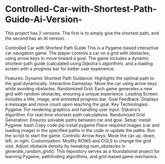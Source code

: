 # Controlled-Car-with-Shortest-Path-Guide-Ai-Version-
This project has 2 versions. The first is to simply give the shortest path, and the second has an AI version. 

Controlled Car with Shortest Path Guide
This is a Pygame-based interactive car navigation game. The player controls a car on a grid with obstacles, using arrow keys to move toward a goal. The game includes a dynamic shortest-path guide (calculated using Dijkstra's algorithm), and a loading screen with a progress bar for better user experience.

Features:
Dynamic Shortest Path Guidance: Highlights the optimal path to the goal dynamically.
Interactive Gameplay: Move the car using arrow keys while avoiding obstacles.
Randomized Grid: Each game generates a new grid with random obstacles, ensuring a unique experience.
Loading Screen: Includes a title, image, and animated progress bar.
Goal Feedback: Displays a message and move count upon reaching the goal.
Key Technologies:
Pygame: For rendering graphics and handling user input.
Dijkstra's Algorithm: For real-time shortest-path calculations.
Randomized Grid Generation: Ensures solvable paths between car and goal.
Setup:
Install Pygame:
bash
Copy code
pip install pygame
Place required images (car and loading image) in the specified paths in the code or update the paths.
Run the script to start the game.
Controls:
Arrow Keys: Move the car up, down, left, or right.
Customization:
Modify ROWS and COLS to change the grid size.
Adjust obstacle density by tweaking num_obstacles in generate_random_grid().
This repository serves as a foundational project for learning Pygame, pathfinding algorithms, and grid-based game mechanics. 
